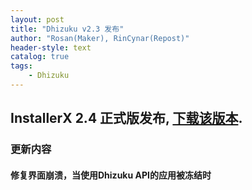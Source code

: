 ```yaml
---
layout: post
title: "Dhizuku v2.3 发布"
author: "Rosan(Maker), RinCynar(Repost)"
header-style: text
catalog: true
tags:
    - Dhizuku
---
```


## InstallerX 2.4 正式版发布, [下载该版本](/file/Dhizuku-v2.3.apk).

### 更新内容

#### 修复界面崩溃，当使用Dhizuku API的应用被冻结时